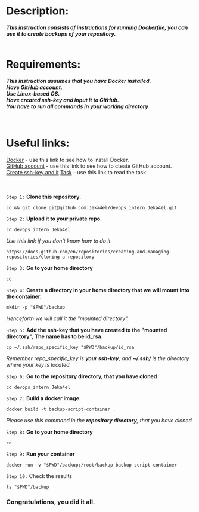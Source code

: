 # Description:
***This instruction consists of instructions for running Dockerfile, you can use it to create backups of your repository.*** <br>  <br>

# Requirements:
***This instruction assumes that you have Docker installed. <br>
   Have GitHub account. <br>
   Use Linux-based OS. <br>
   Have created ssh-key and input it to GitHub.<br>
   You have to run all commands in your working directory<br><br><br>***

# Useful links:

[Docker](https://github.com/Jeka4el/DevOps-Task0/)  - use this link to see how to install Docker. <br>
[GitHub account](https://docs.github.com/en/get-started/onboarding/getting-started-with-your-github-account) - use this link to see how to cteate GitHub account. <br>
[Create ssh-key and it](https://docs.github.com/en/authentication/connecting-to-github-with-ssh/generating-a-new-ssh-key-and-adding-it-to-the-ssh-agent)
[Task](https://absorbed-parrot-e34.notion.site/Task-1-DevOps-1-0-a7520340104248bea0e867b5e3ddfdfa) - use this link to read the task. <br><br><br>


`Step 1:` **Clone this repository.**

```
cd && git clone git@github.com:Jeka4el/devops_intern_Jeka4el.git

```


`Step 2:` **Upload it to your private repo.**
```
cd devops_intern_Jeka4el
```
*Use this link if you don't know how to do it.*
```
https://docs.github.com/en/repositories/creating-and-managing-repositories/cloning-a-repository 
```


`Step 3:` **Go to your home directory**

```
cd
```


`Step 4:` **Create a directory in your home directory that we will mount into the container.**

```
mkdir -p "$PWD"/backup
```
*Henceforth we will call it the "mounted directory".*


`Step 5:` **Add the ssh-key that you have created to the "mounted directory", The name has to be id_rsa.**
```
cp ~/.ssh/repo_specific_key "$PWD"/backup/id_rsa
```
*Remember repo_specific_key is **your ssh-key**, and **~/.ssh/** is the  directory where your key is located.*


`Step 6:` **Go to the repository directory, that you have cloned**

```
cd devops_intern_Jeka4el
```


`Step 7:` **Build a docker image.**
```
docker build -t backup-script-container .
```
*Please use this command in the **repository directory**, that you have cloned.*



`Step 8:` **Go to your home directory**

```
cd
```

`Step 9:` **Run your container**
```
docker run -v "$PWD"/backup:/root/backup backup-script-container
```


`Step 10:` Check the results

```
ls "$PWD"/backup
```

### Congratulations, you did it all.
